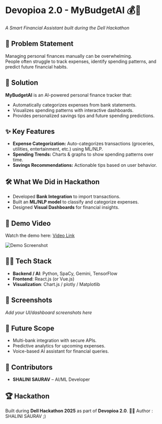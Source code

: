 # Devopioa 2.0 - MyBudgetAI 💰🤖  
_A Smart Financial Assistant built during the Dell Hackathon_

## 🚀 Problem Statement
Managing personal finances manually can be overwhelming.  
People often struggle to track expenses, identify spending patterns, and predict future financial habits.  

## 🎯 Solution
**MyBudgetAI** is an AI-powered personal finance tracker that:
- Automatically categorizes expenses from bank statements.
- Visualizes spending patterns with interactive dashboards.
- Provides personalized savings tips and future spending predictions.

## ✨ Key Features
- **Expense Categorization:** Auto-categorizes transactions (groceries, utilities, entertainment, etc.) using ML/NLP.  
- **Spending Trends:** Charts & graphs to show spending patterns over time.  
- **Savings Recommendations:** Actionable tips based on user behavior.  

## 🛠️ What We Did in Hackathon
- Developed **Bank Integration** to import transactions.  
- Built an **ML/NLP model** to classify and categorize expenses.  
- Designed **Visual Dashboards** for financial insights.  

## 🎥 Demo Video
Watch the demo here: [Video Link](https://drive.google.com/file/d/1dFmUvdpgS5EiFnph0WhPNSXr9WJfqO8W/view?usp=share_link)

![Demo Screenshot](docs/demo.gif)

## 🧑‍💻 Tech Stack
- **Backend / AI**: Python, SpaCy, Gemini, TensorFlow  
- **Frontend**: React.js (or Vue.js)  
- **Visualization**: Chart.js / plotly / Matplotlib  

## 📸 Screenshots
_Add your UI/dashboard screenshots here_

## 🔮 Future Scope
- Multi-bank integration with secure APIs.  
- Predictive analytics for upcoming expenses.  
- Voice-based AI assistant for financial queries.  

## 🤝 Contributors
- **SHALINI SAURAV** – AI/ML Developer  

## 🏆 Hackathon
Built during **Dell Hackathon 2025** as part of **Devopioa 2.0**.
👩‍💻 Author : 
   SHALINI SAURAV ;)
